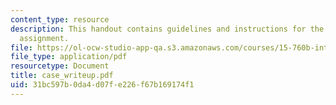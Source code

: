 ```yaml
---
content_type: resource
description: This handout contains guidelines and instructions for the case study
  assignment.
file: https://ol-ocw-studio-app-qa.s3.amazonaws.com/courses/15-760b-introduction-to-operations-management-spring-2004/31bc597b0da4d07fe226f67b169174f1_case_writeup.pdf
file_type: application/pdf
resourcetype: Document
title: case_writeup.pdf
uid: 31bc597b-0da4-d07f-e226-f67b169174f1
---
```

